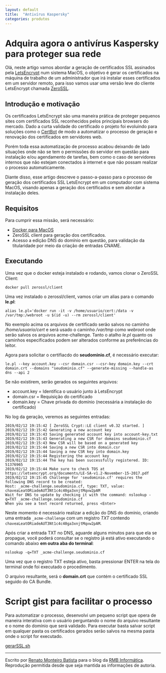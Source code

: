 ```yaml
---
layout: default
title:  "Antivírus Kaspersky"
categories: produtos
---
```


# Adquira agora o antivírus Kaspersky para proteger sua rede

Olá, neste artigo vamos abordar a geração de certificados SSL assinados pela [LetsEncrypt][letsen] num sistema MacOS, o objetivo é gerar os certificados na máquina de trabalho de um administrador que irá instalar esses certificados em um servidor remoto, para isso vamos usar uma versão leve do cliente LetsEncrypt chamada [ZeroSSL][zerossl].

## Introdução e motivação

Os certificados LetsEncrypt são uma maneira prática de proteger pequenos sites com certificados SSL reconhecidos pelos principais browsers do mercado. Dado a curta validade do certificado o projeto foi evoluindo para soluções como o [CertBot][certbot] de modo a automatizar o processo de geração e renovação dos certificados em servidores web.

Porém toda essa automatização de processo acabou deixando de lado situações onde não se tem o permissões do servidor em questão para instalação e/ou agendamento de tarefas, bem como o caso de servidores internos que não estejam conectados à internet e que não possam realizar o processo automaticamente.

Diante disso, esse artigo descreve o passo-a-passo para o processo de geração dos certificados SSL LetsEncrypt em um computador com sistema MacOS, visando apenas a geração dos certificados e sem abordar a instalação deles.

## Requisitos

Para cumprir essa missão, será necessário:
- [Docker para MacOS][docker-mac]
- ZeroSSL client para geração dos certificados.
- Acesso a edição DNS do domínio em questão, para validação da titularidade por meio da criação de entradas CNAME.

## Executando

Uma vez que o docker esteja instalado e rodando, vamos clonar o ZeroSSL Client:

```
docker pull zerossl/client
```

Uma vez instalado o zerossl/client, vamos criar um alias para o comando **le.pl**:
```
alias le.pl='docker run -it -v /home/usuario/cert:/data -v /var/tmp:/webroot -u $(id -u) --rm zerossl/client'
```

No exemplo acima os arquivos de certificado serão salvos no caminho _/home/usuario/cert_ e será usado o caminho _/var/tmp_ como _webroot_  onde serão salvos os arquivos acme-challenge. Tanto o atalho _le.pl_ quanto os caminhos especificados podem ser alterados conforme as preferências do leitor.

Agora para solicitar o certifiacdo do **seudominio.cf**, é necessário executar:

```
le.pl --key account.key --csr domain.csr --csr-key domain.key --crt domain.crt --domains "seudominio.cf" --generate-missing --handle-as dns --api 2
```

Se não existirem, serão gerados os seguintes arquivos:
- account.key = Identifica o usuário junto à LetsEncrypt
- domain.csr = Requisição do certificado
- domain.key = Chave privada do domínio (necessária a instalação do certificado)

No log da geração, veremos as seguintes entradas:

```console
2019/02/12 19:15:42 [ ZeroSSL Crypt::LE client v0.32 started. ]
2019/02/12 19:15:42 Generating a new account key
2019/02/12 19:15:43 Saving generated account key into account-key.txt
2019/02/12 19:15:43 Generating a new CSR for domains seudominio.cf
2019/02/12 19:15:43 New CSR will be based on a generated key
2019/02/12 19:15:44 Saving a new CSR into domain.csr
2019/02/12 19:15:44 Saving a new CSR key into domain.key
2019/02/12 19:15:44 Registering the account key
2019/02/12 19:15:44 The key has been successfully registered. ID: 51376965
2019/02/12 19:15:44 Make sure to check TOS at https://letsencrypt.org/documents/LE-SA-v1.2-November-15-2017.pdf
2019/02/12 19:15:45 Challenge for 'seudominio.cf' requires the following DNS record to be created:
Host: _acme-challenge.seudominio.cf, type: TXT, value: chaveaLeatORiadeAUT3Nt1c4c40ga3xnjtMqvw2pAM
Wait for DNS to update by checking it with the command: nslookup -q=TXT _acme-challenge.seudominio.cf
When you see a text record returned, press <Enter>
```

Neste momento é necessário realizar a edição do DNS do domínio, criando uma entrada `_acme-challenge` com um registro _TXT_ contendo `chaveaLeatORiadeAUT3Nt1c4c40ga3xnjtMqvw2pAM`.

Após criar a entrada TXT no DNS, aguarde alguns minutos para que ela se propague, você poderá consultar se o registro já está ativo executando o comando abaixo **em outra aba do terminal**:
```
nslookup -q=TXT _acme-challenge.seudominio.cf
```

Uma vez que o registro TXT esteja ativo, basta pressionar ENTER na tela do terminal onde foi executado o procedimento.

O arquivo resultante, será o **domain.crt** que contém o certificado SSL seguido do CA Bundle.

# Script gist para facilitar o processo

Para automatizar o processo, desenvolvi um pequeno script que opera de maneira interativa com o usuário perguntando o nome do arquivo resultante e o nome do domínio que será validado. Para executar basta salvar script em qualquer pasta os certificados gerados serão salvos na mesma pasta onde o script for executado.

[gerarSSL.sh][gist]

---
Escrito por [Renato Monteiro Batista][renato] para o blog da [RMB Informática][rmb]. Reprodução permitida desde que seja mantida as informações de autoria.

[rmb]: http://rmbinformatica.com
[renato]: http://renato.ovh
[letsen]: https://letsencrypt.org/
[certbot]: https://certbot.eff.org/
[docker-mac]: https://docs.docker.com/docker-for-mac/install/
[gist]: https://gist.github.com/renatomb/0df93907256c9aa35e89c139dfe3f99f
[zerossl]: https://hub.docker.com/r/zerossl/client/
